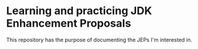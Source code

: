# Learning and practicing JDK Enhancement Proposals

This repository has the purpose of documenting the JEPs I'm interested in.

